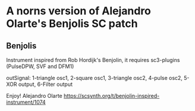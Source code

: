# A norns version of Alejandro Olarte's Benjolis SC patch

## Benjolis
Instrument inspired from Rob Hordijk's Benjolin, it requires sc3-plugins (PulseDPW, SVF and DFM1)

outSignal:
1-triangle osc1,
2-square osc1,
3-triangle osc2,
4-pulse osc2,
5-XOR output,
6-Filter output

Enjoy! Alejandro Olarte
https://scsynth.org/t/benjolin-inspired-instrument/1074<Paste>
